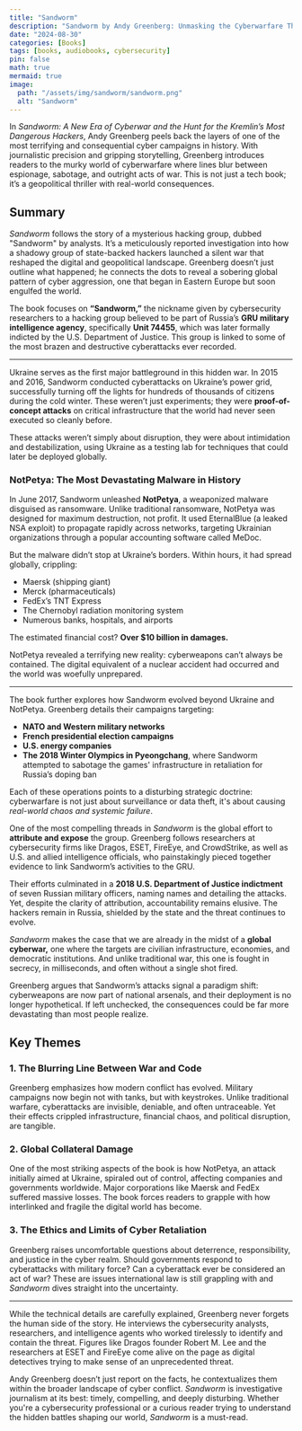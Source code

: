 ```yaml
---
title: "Sandworm"
description: "Sandworm by Andy Greenberg: Unmasking the Cyberwarfare That Changed Everything."
date: "2024-08-30"
categories: [Books]
tags: [books, audiobooks, cybersecurity]
pin: false
math: true
mermaid: true
image:
  path: "/assets/img/sandworm/sandworm.png"
  alt: "Sandworm"
---
```


In *Sandworm: A New Era of Cyberwar and the Hunt for the Kremlin’s Most Dangerous Hackers*, Andy Greenberg peels back the layers of one of the most terrifying and consequential cyber campaigns in history. With journalistic precision and gripping storytelling, Greenberg introduces readers to the murky world of cyberwarfare where lines blur between espionage, sabotage, and outright acts of war. This is not just a tech book; it’s a geopolitical thriller with real-world consequences.

## **Summary**

*Sandworm* follows the story of a mysterious hacking group, dubbed "Sandworm" by analysts. It’s a meticulously reported investigation into how a shadowy group of state-backed hackers launched a silent war that reshaped the digital and geopolitical landscape. Greenberg doesn’t just outline what happened; he connects the dots to reveal a sobering global pattern of cyber aggression, one that began in Eastern Europe but soon engulfed the world.

The book focuses on **“Sandworm,”** the nickname given by cybersecurity researchers to a hacking group believed to be part of Russia’s **GRU military intelligence agency**, specifically **Unit 74455**, which was later formally indicted by the U.S. Department of Justice. This group is linked to some of the most brazen and destructive cyberattacks ever recorded.

---

Ukraine serves as the first major battleground in this hidden war. In 2015 and 2016, Sandworm conducted cyberattacks on Ukraine’s power grid, successfully turning off the lights for hundreds of thousands of citizens during the cold winter. These weren’t just experiments; they were **proof-of-concept attacks** on critical infrastructure that the world had never seen executed so cleanly before.

These attacks weren’t simply about disruption, they were about intimidation and destabilization, using Ukraine as a testing lab for techniques that could later be deployed globally.

### **NotPetya: The Most Devastating Malware in History**

In June 2017, Sandworm unleashed **NotPetya**, a weaponized malware disguised as ransomware. Unlike traditional ransomware, NotPetya was designed for maximum destruction, not profit. It used EternalBlue (a leaked NSA exploit) to propagate rapidly across networks, targeting Ukrainian organizations through a popular accounting software called MeDoc.

But the malware didn’t stop at Ukraine’s borders. Within hours, it had spread globally, crippling:

- Maersk (shipping giant)
- Merck (pharmaceuticals)
- FedEx’s TNT Express
- The Chernobyl radiation monitoring system
- Numerous banks, hospitals, and airports

The estimated financial cost? **Over $10 billion in damages.**

NotPetya revealed a terrifying new reality: cyberweapons can’t always be contained. The digital equivalent of a nuclear accident had occurred and the world was woefully unprepared.

---

The book further explores how Sandworm evolved beyond Ukraine and NotPetya. Greenberg details their campaigns targeting:

- **NATO and Western military networks**
- **French presidential election campaigns**
- **U.S. energy companies**
- **The 2018 Winter Olympics in Pyeongchang**, where Sandworm attempted to sabotage the games' infrastructure in retaliation for Russia’s doping ban

Each of these operations points to a disturbing strategic doctrine: cyberwarfare is not just about surveillance or data theft, it's about causing *real-world chaos and systemic failure*.

One of the most compelling threads in *Sandworm* is the global effort to **attribute and expose** the group. Greenberg follows researchers at cybersecurity firms like Dragos, ESET, FireEye, and CrowdStrike, as well as U.S. and allied intelligence officials, who painstakingly pieced together evidence to link Sandworm’s activities to the GRU.

Their efforts culminated in a **2018 U.S. Department of Justice indictment** of seven Russian military officers, naming names and detailing the attacks. Yet, despite the clarity of attribution, accountability remains elusive. The hackers remain in Russia, shielded by the state and the threat continues to evolve.

*Sandworm* makes the case that we are already in the midst of a **global cyberwar,** one where the targets are civilian infrastructure, economies, and democratic institutions. And unlike traditional war, this one is fought in secrecy, in milliseconds, and often without a single shot fired.

Greenberg argues that Sandworm’s attacks signal a paradigm shift: cyberweapons are now part of national arsenals, and their deployment is no longer hypothetical. If left unchecked, the consequences could be far more devastating than most people realize.

## Key Themes

### 1. **The Blurring Line Between War and Code**

Greenberg emphasizes how modern conflict has evolved. Military campaigns now begin not with tanks, but with keystrokes. Unlike traditional warfare, cyberattacks are invisible, deniable, and often untraceable. Yet their effects crippled infrastructure, financial chaos, and political disruption, are tangible.

### 2. **Global Collateral Damage**

One of the most striking aspects of the book is how NotPetya, an attack initially aimed at Ukraine, spiraled out of control, affecting companies and governments worldwide. Major corporations like Maersk and FedEx suffered massive losses. The book forces readers to grapple with how interlinked and fragile the digital world has become.

### 3. **The Ethics and Limits of Cyber Retaliation**

Greenberg raises uncomfortable questions about deterrence, responsibility, and justice in the cyber realm. Should governments respond to cyberattacks with military force? Can a cyberattack ever be considered an act of war? These are issues international law is still grappling with and *Sandworm* dives straight into the uncertainty.

---

While the technical details are carefully explained, Greenberg never forgets the human side of the story. He interviews the cybersecurity analysts, researchers, and intelligence agents who worked tirelessly to identify and contain the threat. Figures like Dragos founder Robert M. Lee and the researchers at ESET and FireEye come alive on the page as digital detectives trying to make sense of an unprecedented threat.

Andy Greenberg doesn’t just report on the facts, he contextualizes them within the broader landscape of cyber conflict. *Sandworm* is investigative journalism at its best: timely, compelling, and deeply disturbing. Whether you're a cybersecurity professional or a curious reader trying to understand the hidden battles shaping our world, *Sandworm* is a must-read.
